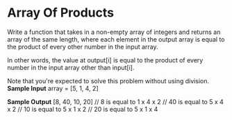 # Array Of Products


  Write a function that takes in a non-empty array of integers and returns an
  array of the same length, where each element in the output array is equal to
  the product of every other number in the input array.


  In other words, the value at output[i] is equal to the product of
  every number in the input array other than input[i].

Note that you're expected to solve this problem without using division.
**Sample Input**
array = [5, 1, 4, 2]

**Sample Output**
[8, 40, 10, 20]
// 8 is equal to 1 x 4 x 2
// 40 is equal to 5 x 4 x 2
// 10 is equal to 5 x 1 x 2
// 20 is equal to 5 x 1 x 4

